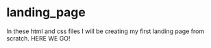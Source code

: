 # landing_page

In these html and css files I will be creating my first landing page from scratch. HERE WE GO!